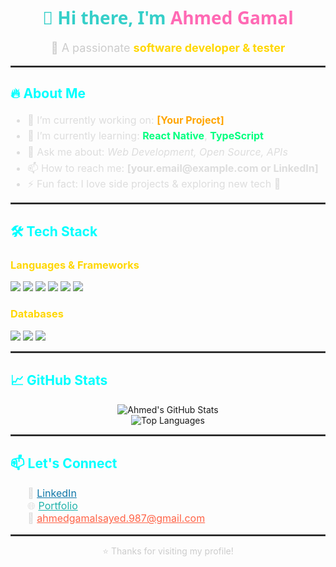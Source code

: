 <h1 align="center" style="font-family:Segoe UI, sans-serif; color:#36CFC9;">
  👋 Hi there, I'm <span style="color:#FF69B4;">Ahmed Gamal</span>
</h1>

<p align="center" style="font-size:18px; color:#CCCCCC;">
  🚀 A passionate <strong style="color:#FFD700;">software developer & tester</strong>
</p>

<hr style="border: 1px solid #444444;">

<h2 style="color:#00FFFF;">🔥 About Me</h2>

<ul style="color:#DDDDDD; font-size:16px; line-height:1.6;">
  <li>🔭 I’m currently working on: <strong style="color:#FFA500;">[Your Project]</strong></li>
  <li>🌱 I’m currently learning: <strong style="color:#00FF7F;">React Native</strong>, <strong style="color:#00FF7F;">TypeScript</strong></li>
  <li>💬 Ask me about: <em>Web Development, Open Source, APIs</em></li>
  <li>📫 How to reach me: <strong>[your.email@example.com or LinkedIn]</strong></li>
  <li>⚡ Fun fact: I love side projects & exploring new tech 🔧</li>
</ul>

<hr style="border: 1px solid #444444;">

<h2 style="color:#00FFFF;">🛠️ Tech Stack</h2>

<h3 style="color:#FFD700;">Languages & Frameworks</h3>

<p>
  <img src="https://img.shields.io/badge/JavaScript-black?style=flat-square&logo=javascript" />
  <img src="https://img.shields.io/badge/TypeScript-black?style=flat-square&logo=typescript" />
  <img src="https://img.shields.io/badge/React-black?style=flat-square&logo=react" />
  <img src="https://img.shields.io/badge/React%20Native-black?style=flat-square&logo=react" />
  <img src="https://img.shields.io/badge/Next.js-black?style=flat-square&logo=next.js" />
  <img src="https://img.shields.io/badge/Node.js-black?style=flat-square&logo=node.js" />
</p>

<h3 style="color:#FFD700;">Databases</h3>

<p>
  <img src="https://img.shields.io/badge/MongoDB-black?style=flat-square&logo=mongodb" />
  <img src="https://img.shields.io/badge/MySQL-black?style=flat-square&logo=mysql" />
  <img src="https://img.shields.io/badge/PostgreSQL-black?style=flat-square&logo=postgresql" />
</p>

<hr style="border: 1px solid #444444;">

<h2 style="color:#00FFFF;">📈 GitHub Stats</h2>

<p align="center">
  <img src="https://github-readme-stats.vercel.app/api?username=alexdev&show_icons=true&theme=github_dark" alt="Ahmed's GitHub Stats" />
  <br />
  <img src="https://github-readme-stats.vercel.app/api/top-langs/?username=alexdev&layout=compact&theme=github_dark" alt="Top Languages" />
</p>

<hr style="border: 1px solid #444444;">

<h2 style="color:#00FFFF;">📫 Let's Connect</h2>

<ul style="list-style:none; font-size:16px; color:#DDDDDD;">
  <li>🔗 <a href="https://www.linkedin.com/in/ahmed-gamal-078838277" style="color:#0e76a8;">LinkedIn</a></li>
  <li>🌐 <a href="https://your-portfolio.com" style="color:#20B2AA;">Portfolio</a></li>
  <li>📧 <a href="mailto:ahmedgamalsayed.987@gmail.com" style="color:#FF6347;">ahmedgamalsayed.987@gmail.com</a></li>
</ul>

<hr style="border: 1px solid #444444;">

<p align="center" style="color:#CCCCCC;">⭐ Thanks for visiting my profile!</p>
